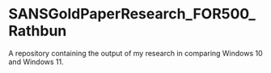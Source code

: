 # SANSGoldPaperResearch_FOR500_Rathbun
A repository containing the output of my research in comparing Windows 10 and Windows 11.
